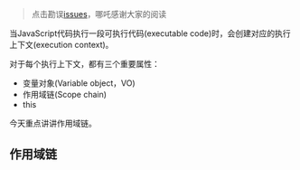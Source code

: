 > 点击勘误[issues](https://github.com/webVueBlog/learn-web/issues)，哪吒感谢大家的阅读

当JavaScript代码执行一段可执行代码(executable code)时，会创建对应的执行上下文(execution context)。

对于每个执行上下文，都有三个重要属性：

- 变量对象(Variable object，VO)
- 作用域链(Scope chain)
- this

今天重点讲讲作用域链。

## 作用域链





























